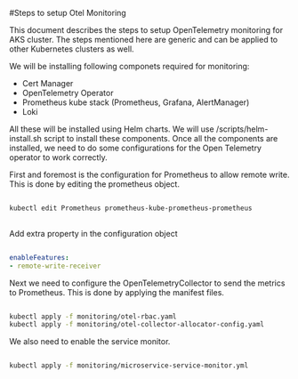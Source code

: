 #Steps to setup Otel Monitoring

This document describes the steps to setup OpenTelemetry monitoring for AKS cluster. The steps mentioned here are generic and can be applied to other Kubernetes clusters as well.

We will be installing following componets required for monitoring:
- Cert Manager
- OpenTelemetry Operator
- Prometheus kube stack (Prometheus, Grafana, AlertManager)
- Loki

All these will be installed using Helm charts. We will use /scripts/helm-install.sh script to install these components.
Once all the components are installed, we need to do some configurations for the Open Telemetry operator to work correctly.

First and foremost is the configuration for Prometheus to allow remote write. This is done by editing the prometheus object.

```bash

kubectl edit Prometheus prometheus-kube-prometheus-prometheus
    
```

Add extra property in the configuration object

```yaml

enableFeatures:
- remote-write-receiver

```

Next we need to configure the OpenTelemetryCollector to send the metrics to Prometheus. This is done by applying the manifest files.


```bash

kubectl apply -f monitoring/otel-rbac.yaml
kubectl apply -f monitoring/otel-collector-allocator-config.yaml

```

We also need to enable the service monitor.

```bash

kubectl apply -f monitoring/microservice-service-monitor.yml

```